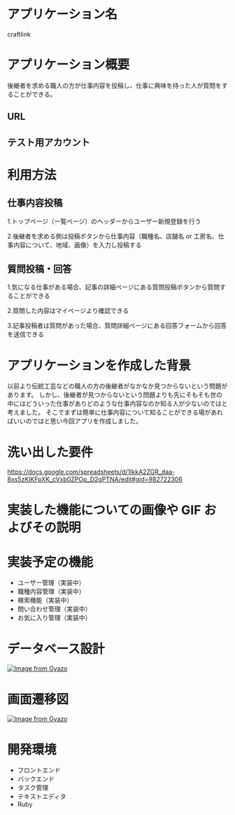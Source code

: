 # アプリケーション名

craftlink

# アプリケーション概要

後継者を求める職人の方が仕事内容を投稿し、仕事に興味を持った人が質問をすることができる。

## URL

## テスト用アカウント

# 利用方法

## 仕事内容投稿

1.トップページ（一覧ページ）のヘッダーからユーザー新規登録を行う

2.後継者を求める側は投稿ボタンから仕事内容（職種名、店舗名 or 工房名、仕事内容について、地域、画像）を入力し投稿する

## 質問投稿・回答

1.気になる仕事がある場合、記事の詳細ページにある質問投稿ボタンから質問することができる

2.質問した内容はマイページより確認できる

3.記事投稿者は質問があった場合、質問詳細ページにある回答フォームから回答を送信できる

# アプリケーションを作成した背景

以前より伝統工芸などの職人の方の後継者がなかなか見つからないという問題があります。
しかし、後継者が見つからないという問題よりも先にそもそも世の中にはどういった仕事がありどのような仕事内容なのか知る人が少ないのではと考えました。
そこでまずは簡単に仕事内容について知ることができる場があればいいのではと思い今回アプリを作成しました。

# 洗い出した要件

https://docs.google.com/spreadsheets/d/1IkkA2ZGR_daa-8xs5zKlKFpXK_cVxb0ZPOp_D2gPTNA/edit#gid=982722306

# 実装した機能についての画像や GIF およびその説明

# 実装予定の機能

- ユーザー管理（実装中）
- 職種内容管理（実装中）
- 検索機能（実装中）
- 問い合わせ管理（実装中）
- お気に入り管理（実装中）

# データベース設計

[![Image from Gyazo](https://i.gyazo.com/c04e111ba333ad90dce962688ab3699f.png)](https://gyazo.com/c04e111ba333ad90dce962688ab3699f)

# 画面遷移図

[![Image from Gyazo](https://i.gyazo.com/a01c480debd448c410a7e9c47c557fda.png)](https://gyazo.com/a01c480debd448c410a7e9c47c557fda)

# 開発環境

- フロントエンド
- バックエンド
- タスク管理
- テキストエディタ
- Ruby
